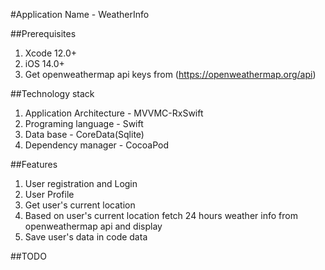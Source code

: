 
#Application Name - WeatherInfo 

##Prerequisites
1. Xcode 12.0+
2. iOS 14.0+ 
3. Get openweathermap api keys from (https://openweathermap.org/api)

##Technology stack
1. Application Architecture - MVVMC-RxSwift
2. Programing language - Swift
3. Data base - CoreData(Sqlite)
4. Dependency manager - CocoaPod 


##Features
1. User registration and Login
2. User Profile
3. Get user's current location
3. Based on user's current location fetch 24 hours weather info from openweathermap api and display 
4. Save user's data in code data

##TODO

